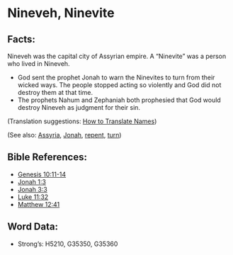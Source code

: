# Nineveh, Ninevite

## Facts:

Nineveh was the capital city of Assyrian empire. A “Ninevite” was a person who lived in Nineveh.

* God sent the prophet Jonah to warn the Ninevites to turn from their wicked ways. The people stopped acting so violently and God did not destroy them at that time.
* The prophets Nahum and Zephaniah both prophesied that God would destroy Nineveh as judgment for their sin.

(Translation suggestions: [How to Translate Names](rc://en/ta/man/translate/translate-names))

(See also: [Assyria](../names/assyria.md), [Jonah](../names/jonah.md), [repent](../kt/repent.md), [turn](../other/turn.md))

## Bible References:

* [Genesis 10:11-14](rc://en/tn/help/gen/10/11)
* [Jonah 1:3](rc://en/tn/help/jon/01/03)
* [Jonah 3:3](rc://en/tn/help/jon/03/03)
* [Luke 11:32](rc://en/tn/help/luk/11/32)
* [Matthew 12:41](rc://en/tn/help/mat/12/41)

## Word Data:

* Strong’s: H5210, G35350, G35360
